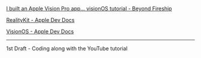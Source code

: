 [I built an Apple Vision Pro app... visionOS tutorial - Beyond Fireship](https://youtu.be/_xfZIr5sDLw?si=oSd_9wZb9-kBfCGs)

[RealityKit - Apple Dev Docs](https://developer.apple.com/documentation/RealityKit)

[VisionOS - Apple Dev Docs](https://developer.apple.com/documentation/visionos)

- - - -

1st Draft - Coding along with the YouTube tutorial
